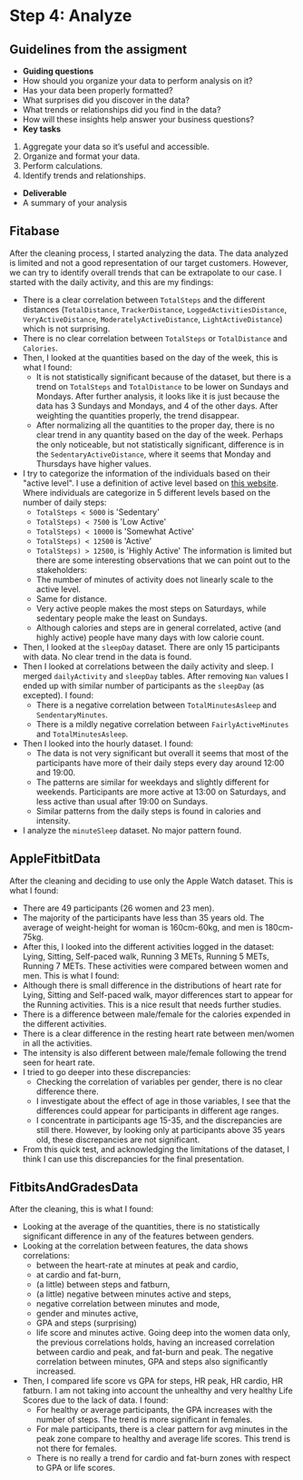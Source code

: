 # Step 4: Analyze

## Guidelines from the assigment

 * __Guiding questions__
  * How should you organize your data to perform analysis on it?
  * Has your data been properly formatted?
  * What surprises did you discover in the data?
  * What trends or relationships did you find in the data?
  * How will these insights help answer your business questions?
 * __Key tasks__
  1. Aggregate your data so it’s useful and accessible.
  2. Organize and format your data.
  3. Perform calculations.
  4. Identify trends and relationships.
 * __Deliverable__
  * A summary of your analysis


## Fitabase

After the cleaning process, I started analyzing the data. The data analyzed is limited and not a good representation of our target customers. However, we can try to identify overall trends that can be extrapolate to our case.
I started with the daily activity, and this are my findings:
  * There is a clear correlation between `TotalSteps` and the different distances (`TotalDistance`, `TrackerDistance`, `LoggedActivitiesDistance`, `VeryActiveDistance`, `ModeratelyActiveDistance`, `LightActiveDistance`) which is not surprising.
  * There is no clear correlation between `TotalSteps` or `TotalDistance` and `Calories`.
  * Then, I looked at the quantities based on the day of the week, this is what I found:
    * It is not statistically significant because of the dataset, but there is a trend on `TotalSteps` and `TotalDistance` to be lower on Sundays and Mondays. After further analysis, it looks like it is just because the data has 3 Sundays and Mondays, and 4 of the other days. After weighting the quantities properly, the trend disappear.
    * After normalizing all the quantities to the proper day, there is no clear trend in any quantity based on the day of the week. Perhaps the only noticeable, but not statistically significant, difference is in the `SedentaryActiveDistance`, where it seems that Monday and Thursdays have higher values.
  * I try to categorize the information of the individuals based on their "active level". I use a definition of active level based on [this website](https://www.medicinenet.com/how_many_steps_a_day_is_considered_active/article.htm). Where individuals are categorize in 5 different levels based on the number of daily steps:
     * `TotalSteps < 5000` is  'Sedentary'
     * `TotalSteps) < 7500` is 'Low Active'
     * `TotalSteps) < 10000` is 'Somewhat Active'
     * `TotalSteps) < 12500` is 'Active'
     * `TotalSteps) > 12500`, is 'Highly Active'
    The information is limited but there are some interesting observations that we can point out to the stakeholders:
      * The number of minutes of activity does not linearly scale to the active level.
      * Same for distance.
      * Very active people makes the most steps on Saturdays, while sedentary people make the least on Sundays.
      * Although calories and steps are in general correlated, active (and highly active) people have many days with low calorie count.  
  * Then, I looked at the `sleepDay` dataset. There are only 15 participants with data. No clear trend in the data is found.
  * Then I looked at correlations between the daily activity and sleep. I merged `dailyActivity` and `sleepDay` tables. After removing `Nan` values I ended up with similar number of participants as the `sleepDay` (as excepted). I found:
    * There is a negative correlation between `TotalMinutesAsleep` and `SendentaryMinutes`.
    * There is a mildly negative correlation between `FairlyActiveMinutes` and `TotalMinutesAsleep`.
  * Then I looked into the hourly dataset. I found:
    * The data is not very significant but overall it seems that most of the participants have more of their daily steps every day around 12:00 and 19:00.
    * The patterns are similar for weekdays and slightly different for weekends. Participants are more active at 13:00 on Saturdays, and less active than usual after 19:00 on Sundays.
    * Similar patterns from the daily steps is found in calories and intensity.
  * I analyze the `minuteSleep` dataset. No major pattern found.


## AppleFitbitData

After the cleaning and deciding to use only the Apple Watch dataset. This is what I found:
 * There are 49 participants (26 women and 23 men).
 * The majority of the participants have less than 35 years old. The average of weight-height for woman is 160cm-60kg, and men is 180cm-75kg.
 * After this, I looked into the different activities logged in the dataset: Lying, Sitting, Self-paced walk, Running 3 METs, Running 5 METs, Running 7 METs. These activities were compared between women and men. This is what I found:
  * Although there is small difference in the distributions of heart rate for Lying, Sitting and Self-paced walk, mayor differences start to appear for the Running activities. This is a nice result that needs further studies.
  * There is a difference between male/female for the calories expended in the different activities.
  * There is a clear difference in the resting heart rate between men/women in all the activities.
  * The intensity is also different between male/female following the trend seen for heart rate.
  * I tried to go deeper into these discrepancies:
    * Checking the correlation of variables per gender, there is no clear difference there.
    * I investigate about the effect of age in those variables, I see that the differences could appear for participants in different age ranges.
    * I concentrate in participants age 15-35, and the discrepancies are still there. However, by looking only at participants above 35 years old, these discrepancies are not significant.
  * From this quick test, and acknowledging the limitations of the dataset, I think I can use this discrepancies for the final presentation.


## FitbitsAndGradesData

After the cleaning, this is what I found:
 * Looking at the average of the quantities, there is no statistically significant difference in any of the features between genders.
 * Looking at the correlation between features, the data shows correlations:
    * between the heart-rate at minutes at peak and cardio,
    * at cardio and fat-burn,
    * (a little) between steps and fatburn,
    * (a little) negative between minutes active and steps,
    * negative correlation between minutes and mode,
    * gender and minutes active,
    * GPA and steps (surprising)
    * life score and minutes active.
  Going deep into the women data only, the previous correlations holds, having an increased correlation between cardio and peak, and fat-burn and peak. The negative correlation between minutes, GPA and steps also significantly increased.
  * Then, I compared life score vs GPA for steps, HR peak, HR cardio, HR fatburn. I am not taking into account the unhealthy and very healthy Life Scores due to the lack of data. I found:
    * For healthy or average participants, the GPA increases with the number of steps. The trend is more significant in females.
    * For male participants, there is a clear pattern for avg minutes in the peak zone compare to healthy and average life scores. This trend is not there for females.
    * There is no really a trend for cardio and fat-burn zones with respect to GPA or life scores.
